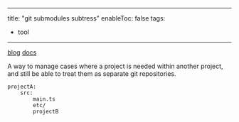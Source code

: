 
---
title: "git submodules subtress"
enableToc: false
tags:
- tool
---
[blog](https://opensource.com/article/20/5/git-submodules-subtrees)
[docs](https://git-scm.com/book/en/v2/Git-Tools-Submodules)

A way to manage cases where a project is needed within another project, and
still be able to treat them as separate git repositories.

```
projectA:
	src:
		main.ts
		etc/
		projectB
```